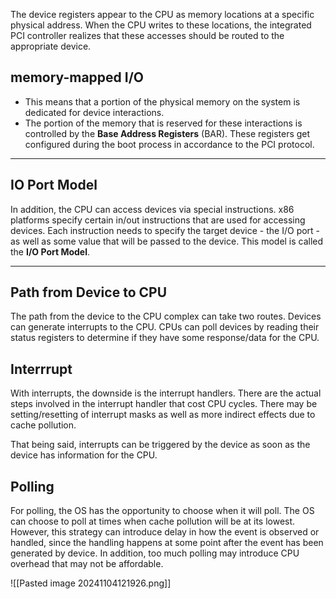 The device registers appear to the CPU as memory locations at a specific physical address. When the CPU writes to these locations, the integrated PCI controller realizes that these accesses should be routed to the appropriate device.

## **memory-mapped I/O** 
- This means that a portion of the physical memory on the system is dedicated for device interactions.
- The portion of the memory that is reserved for these interactions is controlled by the **Base Address Registers** (BAR). These registers get configured during the boot process in accordance to the PCI protocol.

----------
## IO Port Model
In addition, the CPU can access devices via special instructions. x86 platforms specify certain in/out instructions that are used for accessing devices. 
Each instruction needs to specify the target device - the I/O port - as well as some value that will be passed to the device. This model is called the **I/O Port Model**.

----
## Path from Device to CPU 
The path from the device to the CPU complex can take two routes. Devices can generate interrupts to the CPU. CPUs can poll devices by reading their status registers to determine if they have some response/data for the CPU.
## Interrrupt

With interrupts, the downside is the interrupt handlers. There are the actual steps involved in the interrupt handler that cost CPU cycles. There may be setting/resetting of interrupt masks as well as more indirect effects due to cache pollution.

That being said, interrupts can be triggered by the device as soon as the device has information for the CPU.

## Polling
For polling, the OS has the opportunity to choose when it will poll. The OS can choose to poll at times when cache pollution will be at its lowest. However, this strategy can introduce delay in how the event is observed or handled, since the handling happens at some point after the event has been generated by device. In addition, too much polling may introduce CPU overhead that may not be affordable.

![[Pasted image 20241104121926.png]]